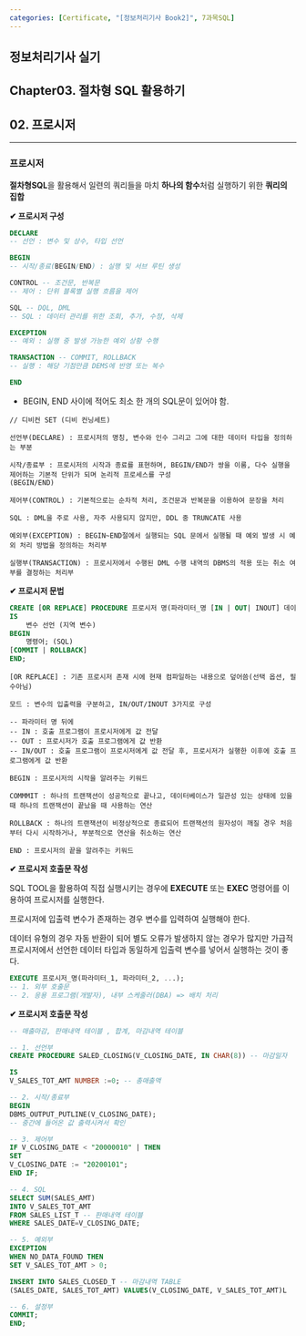 ```yaml
---
categories: [Certificate, "[정보처리기사 Book2]", 7과목SQL]
---
```


## 정보처리기사 실기

## Chapter03. 절차형 SQL 활용하기

## 02. 프로시저

<hr>

### 프로시저

**절차형SQL**을 활용해서 일련의 쿼리들을 마치 **하나의 함수**처럼 실행하기 위한 **쿼리의 집합**

**✔ 프로시저 구성**

```sql
DECLARE
-- 선언 : 변수 및 상수, 타입 선언

BEGIN
-- 시작/종료(BEGIN/END) : 실행 및 서브 루틴 생성

CONTROL -- 조건문, 반복문
-- 제어 : 단위 블록별 실행 흐름을 제어

SQL -- DQL, DML
-- SQL : 데이터 관리를 위한 조회, 추가, 수정, 삭제

EXCEPTION
-- 예외 : 실행 중 발생 가능한 예외 상황 수행

TRANSACTION -- COMMIT, ROLLBACK
-- 실행 : 해당 기점만큼 DEMS에 반영 또는 복수

END
```

- BEGIN, END 사이에 적어도 최소 한 개의 SQL문이 있어야 함.

```
// 디비컨 SET (디비 컨닝세트)

선언부(DECLARE) : 프로시저의 명칭, 변수와 인수 그리고 그에 대한 데이터 타입을 정의하는 부분

시작/종료부 : 프로시저의 시작과 종료를 표현하며, BEGIN/END가 쌍을 이룸, 다수 실행을 제어하는 기본적 단위가 되며 논리적 프로세스를 구성
(BEGIN/END)

제어부(CONTROL) : 기본적으로는 순차적 처리, 조건문과 반복문을 이용하여 문장을 처리

SQL : DML을 주로 사용, 자주 사용되지 않지만, DDL 중 TRUNCATE 사용

예외부(EXCEPTION) : BEGIN~END절에서 실행되는 SQL 문에서 실행될 때 예외 발생 시 예외 처리 방법을 정의하는 처리부

실행부(TRANSACTION) : 프로시저에서 수행된 DML 수행 내역의 DBMS의 적용 또는 취소 여부를 결정하는 처리부
```

**✔ 프로시저 문법**

```sql
CREATE [OR REPLACE] PROCEDURE 프로시저 명(파라미터_명 [IN | OUT| INOUT] 데이터_타입, ...) 
IS
    변수 선언 (지역 변수)
BEGIN
    명령어; (SQL)
[COMMIT | ROLLBACK]
END;
```

```
[OR REPLACE] : 기존 프로시저 존재 시에 현재 컴파일하는 내용으로 덮어씀(선택 옵션, 필수아님)

모드 : 변수의 입출력을 구분하고, IN/OUT/INOUT 3가지로 구성

-- 파라미터 명 뒤에
-- IN : 호출 프로그램이 프로시저에게 값 전달
-- OUT : 프로시저가 호출 프로그램에게 값 반환
-- IN/OUT : 호출 프로그램이 프로시저에게 값 전달 후, 프로시저가 실행한 이후에 호출 프로그램에게 값 반환

BEGIN : 프로시저의 시작을 알려주는 키워드

COMMMIT : 하나의 트랜잭션이 성공적으로 끝나고, 데이터베이스가 일관성 있는 상태에 있을 때 하나의 트랜잭션이 끝났을 때 사용하는 연산

ROLLBACK : 하나의 트랜잭션이 비정상적으로 종료되어 트랜잭션의 원자성이 깨질 경우 처음부터 다시 시작하거나, 부분적으로 연산을 취소하는 연산

END : 프로시저의 끝을 알려주는 키워드
```

**✔ 프로시저 호출문 작성**

SQL TOOL을 활용하여 직접 실행시키는 경우에 **EXECUTE** 또는 **EXEC** 명령어를 이용하여 프로시저를 실행한다.

프로시저에 입출력 변수가 존재하는 경우 변수를 입력하여 실행해야 한다.

데이터 유형의 경우 자동 반환이 되어 별도 오류가 발생하지 않는 경우가 많지만 가급적 프로시저에서 선언한 데이터 타입과 동일하게 입출력 변수를 넣어서 실행하는 것이 좋다.

```sql
EXECUTE 프로시저_명(파라미터_1, 파라미터_2, ...);
-- 1. 외부 호출문
-- 2. 응용 프로그램(개발자), 내부 스케줄러(DBA) => 배치 처리
```

**✔ 프로시저 호출문 작성**

```sql
-- 매출마감, 판매내역 테이블 , 합계, 마감내역 테이블

-- 1. 선언부
CREATE PROCEDURE SALED_CLOSING(V_CLOSING_DATE, IN CHAR(8)) -- 마감일자

IS
V_SALES_TOT_AMT NUMBER :=0; -- 총매출액

-- 2. 시작/종료부
BEGIN
DBMS_OUTPUT_PUTLINE(V_CLOSING_DATE);
-- 중간에 들어온 값 출력시켜서 확인

-- 3. 제어부
IF V_CLOSING_DATE < "20000010" | THEN
SET
V_CLOSING_DATE := "20200101";
END IF;

-- 4. SQL
SELECT SUM(SALES_AMT)
INTO V_SALES_TOT_AMT
FROM SALES_LIST_T -- 판매내역 테이블
WHERE SALES_DATE=V_CLOSING_DATE;

-- 5. 예외부
EXCEPTION
WHEN NO_DATA_FOUND THEN
SET V_SALES_TOT_AMT > 0;

INSERT INTO SALES_CLOSED_T -- 마감내역 TABLE
(SALES_DATE, SALES_TOT_AMT) VALUES(V_CLOSING_DATE, V_SALES_TOT_AMT)L

-- 6. 설정부
COMMIT;
END;
```
